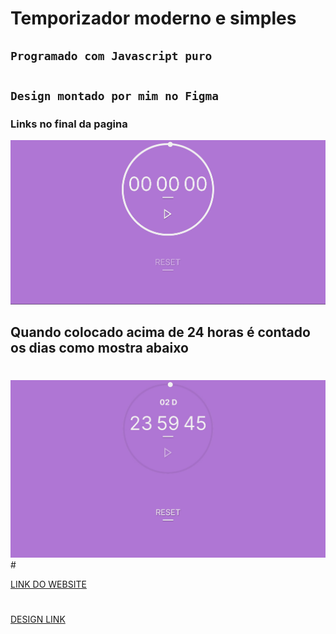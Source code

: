 # Temporizador moderno e simples
## `Programado com Javascript puro` 
#
## `Design montado por mim no Figma`
### Links no final da pagina

<img src="./readme/FOTO1.jpg" alt="">

## Quando colocado acima de 24 horas é contado os dias como mostra abaixo
#
<img src="./readme/FOTO2.jpg" alt="">
#


[LINK DO WEBSITE](https://rick-png.github.io/simple-timer/)
#
[DESIGN LINK](https://www.figma.com/file/986DoaACa3tYrbt3SCTMhw/Simple-Timer?node-id=0%3A1&t=uoXOBD90jl9fZbHf-1)

